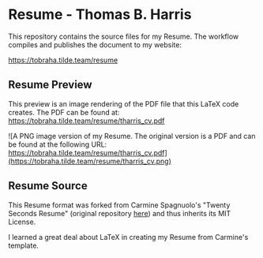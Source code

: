 # Resume - Thomas B. Harris

This repository contains the source files for my Resume. The workflow compiles
and publishes the document to my website:

https://tobraha.tilde.team/resume

## Resume Preview

This preview is an image rendering of the PDF file that this LaTeX code creates. The PDF can be found at: https://tobraha.tilde.team/resume/tharris_cv.pdf

![A PNG image version of my Resume. The original version is a PDF and can be found at the following URL: https://tobraha.tilde.team/resume/tharris_cv.pdf](https://tobraha.tilde.team/resume/tharris_cv.png)

## Resume Source

This Resume format was forked from Carmine Spagnuolo's "Twenty Seconds Resume"
(original repository [here](https://github.com/spagnuolocarmine/TwentySecondsCurriculumVitae-LaTex))
and thus inherits its MIT License.

I learned a great deal about LaTeX in creating my Resume from Carmine's template.
